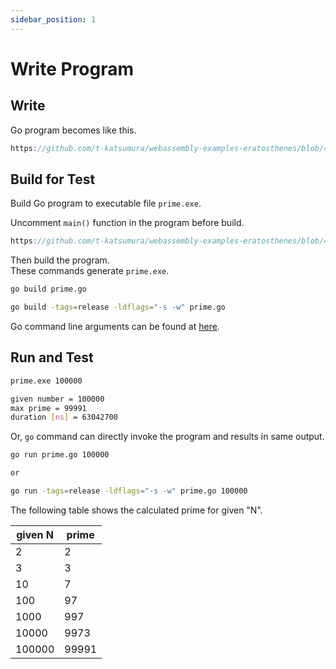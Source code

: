 ```yaml
---
sidebar_position: 1
---
```


# Write Program

## Write

Go program becomes like this.

```go reference
https://github.com/t-katsumura/webassembly-examples-eratosthenes/blob/4a867b918e191abd059d9a31addabfe7db02875c/go/prime.go#L22-L72
```

## Build for Test

Build Go program to executable file `prime.exe`.  

Uncomment `main()` function in the program before build.

```go reference
https://github.com/t-katsumura/webassembly-examples-eratosthenes/blob/4a867b918e191abd059d9a31addabfe7db02875c/go/prime.go#L99-L119
```

Then build the program.  
These commands generate `prime.exe`.

```bash title="build without optimization"
go build prime.go
```

```bash title="build with optimization"
go build -tags=release -ldflags="-s -w" prime.go
```

Go command line arguments can be found at [here](https://pkg.go.dev/cmd/go).

## Run and Test

```bash title="invoke prime function"
prime.exe 100000
```

```bash title="output"
given number = 100000
max prime = 99991
duration [ns] = 63042700
```


Or, `go` command can directly invoke the program and results in same output.

```bash title="directly invoke prime function"
go run prime.go 100000

or

go run -tags=release -ldflags="-s -w" prime.go 100000
```

The following table shows the calculated prime for given "N".

| given N | prime |
| ------- | ----- |
| 2       | 2     |
| 3       | 3     |
| 10      | 7     |
| 100     | 97    |
| 1000    | 997   |
| 10000   | 9973  |
| 100000  | 99991 |
